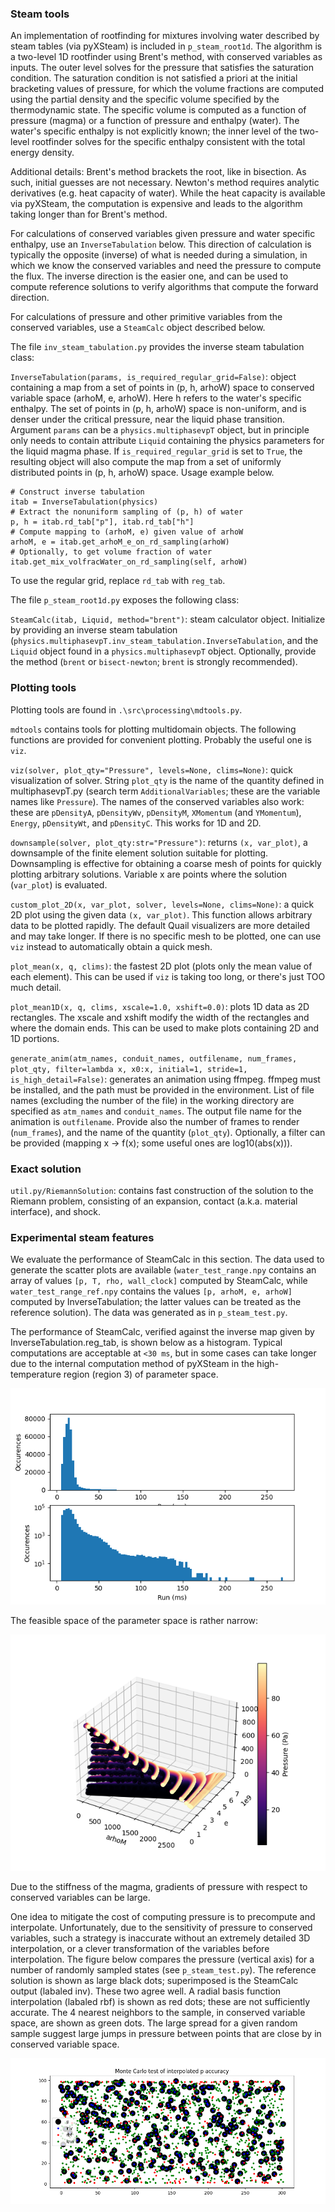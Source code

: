 ### Steam tools

An implementation of rootfinding for mixtures involving water described by steam tables (via pyXSteam) is included in `p_steam_root1d`. The algorithm is a two-level 1D rootfinder using Brent's method, with conserved variables as inputs. The outer level solves for the pressure that satisfies the saturation condition. The saturation condition is not satisfied a priori at the initial bracketing values of pressure, for which the volume fractions are computed using the partial density and the specific volume specified by the thermodynamic state. The specific volume is computed as a function of pressure (magma) or a function of pressure and enthalpy (water). The water's specific enthalpy is not explicitly known; the inner level of the two-level rootfinder solves for the specific enthalpy consistent with the total energy density.

Additional details: Brent's method brackets the root, like in bisection. As such, initial guesses are not necessary. Newton's method requires analytic derivatives (e.g. heat capacity of water). While the heat capacity is available via pyXSteam, the computation is expensive and leads to the algorithm taking longer than for Brent's method.

For calculations of conserved variables given pressure and water specific enthalpy, use an `InverseTabulation` below. This direction of calculation is typically the opposite (inverse) of what is needed during a simulation, in which we know the conserved variables and need the pressure to compute the flux. The inverse direction is the easier one, and can be used to compute reference solutions to verify algorithms that compute the forward direction.

For calculations of pressure and other primitive variables from the conserved variables, use a `SteamCalc` object described below.

The file `inv_steam_tabulation.py` provides the inverse steam tabulation class:

`InverseTabulation(params, is_required_regular_grid=False)`: object containing a map from a set of points in (p, h, arhoW) space to conserved variable space (arhoM, e, arhoW). Here h refers to the water's specific enthalpy. The set of points in (p, h, arhoW) space is non-uniform, and is denser under the critical pressure, near the liquid phase transition. Argument `params` can be a `physics.multiphasevpT` object, but in principle only needs to contain attribute `Liquid` containing the physics parameters for the liquid magma phase. If `is_required_regular_grid` is set to `True`, the resulting object will also compute the map from a set of uniformly distributed points in (p, h, arhoW) space. Usage example below.

```
# Construct inverse tabulation
itab = InverseTabulation(physics)
# Extract the nonuniform sampling of (p, h) of water
p, h = itab.rd_tab["p"], itab.rd_tab["h"]
# Compute mapping to (arhoM, e) given value of arhoW
arhoM, e = itab.get_arhoM_e_on_rd_sampling(arhoW)
# Optionally, to get volume fraction of water
itab.get_mix_volfracWater_on_rd_sampling(self, arhoW)
```

To use the regular grid, replace `rd_tab` with `reg_tab`.

The file `p_steam_root1d.py` exposes the following class:

`SteamCalc(itab, Liquid, method="brent")`: steam calculator object. Initialize by providing an inverse steam tabulation (`physics.multiphasevpT.inv_steam_tabulation.InverseTabulation`, and the `Liquid` object found in a `physics.multiphasevpT` object. Optionally, provide the method (`brent` or `bisect-newton`; `brent` is strongly recommended). 

### Plotting tools

Plotting tools are found in `.\src\processing\mdtools.py`.

`mdtools` contains tools for plotting multidomain objects. The following functions are provided for convenient plotting. Probably the useful one is `viz`.

`viz(solver, plot_qty="Pressure", levels=None, clims=None)`: quick visualization of solver. String `plot_qty` is the name of the quantity defined in multiphasevpT.py (search term `AdditionalVariables`; these are the variable names like `Pressure`). The names of the conserved variables also work: these are `pDensityA`, `pDensityWv`, `pDensityM`, `XMomentum` (and `YMomentum`), `Energy`, `pDensityWt`, and `pDensityC`. This works for 1D and 2D.

`downsample(solver, plot_qty:str="Pressure")`: returns `(x, var_plot)`, a downsample of the finite element solution suitable for plotting. Downsampling is effective for obtaining a coarse mesh of points for quickly plotting arbitrary solutions. Variable x are points where the solution (`var_plot`) is evaluated.

`custom_plot_2D(x, var_plot, solver, levels=None, clims=None)`: a quick 2D plot using the given data `(x, var_plot)`. This function allows arbitrary data to be plotted rapidly. The default Quail visualizers are more detailed and may take longer. If there is no specific mesh to be plotted, one can use `viz` instead to automatically obtain a quick mesh.

`plot_mean(x, q, clims)`: the fastest 2D plot (plots only the mean value of each element). This can be used if `viz` is taking too long, or there's just TOO much detail.

`plot_mean1D(x, q, clims, xscale=1.0, xshift=0.0)`: plots 1D data as 2D rectangles. The xscale and xshift modify the width of the rectangles and where the domain ends. This can be used to make plots containing 2D and 1D portions.

`generate_anim(atm_names, conduit_names, outfilename, num_frames, plot_qty, filter=lambda x, x0:x, initial=1, stride=1, is_high_detail=False)`: generates an animation using ffmpeg. ffmpeg must be installed, and the path must be provided in the environment. List of file names (excluding the number of the file) in the working directory are specified as `atm_names` and `conduit_names`. The output file name for the animation is `outfilename`. Provide also the number of frames to render (`num_frames`), and the name of the quantity (`plot_qty`). Optionally, a filter can be provided (mapping x -> f(x); some useful ones are log10(abs(x))). 

### Exact solution

`util.py/RiemannSolution`: contains fast construction of the solution to the Riemann problem, consisting of an expansion, contact (a.k.a. material interface), and shock.

### Experimental steam features

We evaluate the performance of SteamCalc in this section. The data used to generate the scatter plots are available (`water_test_range.npy` contains an array of values `[p, T, rho, wall_clock]` computed by SteamCalc, while `water_test_range_ref.npy` contains the values `[p, arhoM, e, arhoW]` computed by InverseTabulation; the latter values can be treated as the reference solution). The data was generated as in `p_steam_test.py`.

The performance of SteamCalc, verified against the inverse map given by InverseTabulation.reg_tab, is shown below as a histogram. Typical computations are acceptable at `<30 ms`, but in some cases can take longer due to the internal computation method of pyXSteam in the high-temperature region (region 3) of parameter space.

![Performance plot](./figs/perf.png)

The feasible space of the parameter space is rather narrow:

![Scatter plot of pressure in conserved variable space](./figs/pressure_scatter.png)

Due to the stiffness of the magma, gradients of pressure with respect to conserved variables can be large.

One idea to mitigate the cost of computing pressure is to precompute and interpolate. Unfortunately, due to the sensitivity of pressure to conserved variables, such a strategy is inaccurate without an extremely detailed 3D interpolation, or a clever transformation of the variables before interpolation. The figure below compares the pressure (vertical axis) for a number of randomly sampled states (see `p_steam_test.py`). The reference solution is shown as large black dots; superimposed is the SteamCalc output (labaled inv). These two agree well. A radial basis function interpolation (labaled rbf) is shown as red dots; these are not sufficiently accurate. The 4 nearest neighbors to the sample, in conserved variable space, are shown as green dots. The large spread for a given random sample suggest large jumps in pressure between points that are close by in conserved variable space.

![Monte Carlo test comparison](./figs/montecarlo_test.png)
